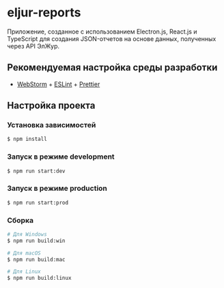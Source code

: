 # eljur-reports
Приложение, созданное с использованием Electron.js, React.js и TypeScript для создания JSON-отчетов на основе данных, полученных через API ЭлЖур.

## Рекомендуемая настройка среды разработки
- [WebStorm](https://www.jetbrains.com/ru-ru/webstorm/) + [ESLint](https://marketplace.visualstudio.com/items?itemName=dbaeumer.vscode-eslint) + [Prettier](https://marketplace.visualstudio.com/items?itemName=esbenp.prettier-vscode)

## Настройка проекта
### Установка зависимостей

```bash
$ npm install
```
### Запуск в режиме development
```bash
$ npm run start:dev
```

### Запуск в режиме production
```bash
$ npm run start:prod
```

### Сборка
```bash
# Для Windows
$ npm run build:win

# Для macOS
$ npm run build:mac

# Для Linux
$ npm run build:linux
```

